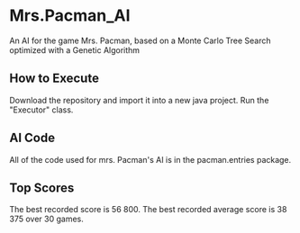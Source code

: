 # Mrs.Pacman_AI
An AI for the game Mrs. Pacman, based on a Monte Carlo Tree Search optimized with a Genetic Algorithm

## How to Execute

Download the repository and import it into a new java project.
Run the "Executor" class. 

## AI Code

All of the code used for mrs. Pacman's AI is in the pacman.entries package.

## Top Scores

The best recorded score is 56 800. 
The best recorded average score is 38 375 over 30 games.
